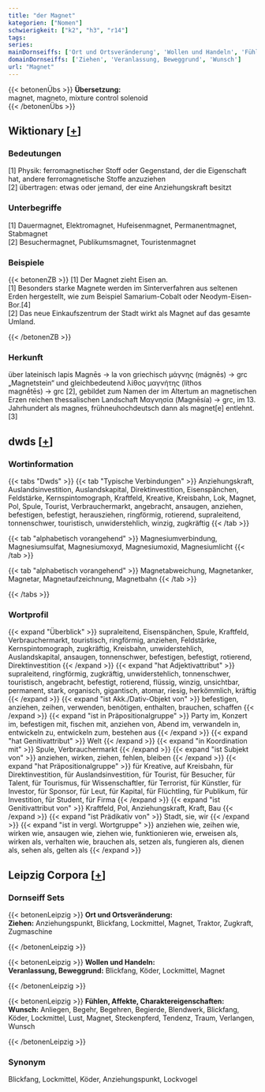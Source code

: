```yaml
---
title: "der Magnet"
kategorien: ["Nomen"]
schwierigkeit: ["k2", "h3", "r14"]
tags:
series:
mainDornseiffs: ['Ort und Ortsveränderung', 'Wollen und Handeln', 'Fühlen, Affekte, Charaktereigenschaften']
domainDornseiffs: ['Ziehen', 'Veranlassung, Beweggrund', 'Wunsch']
url: "Magnet"
---
```


{{< betonenÜbs >}}
**Übersetzung:**  
magnet, magneto, mixture control solenoid  
{{< /betonenÜbs >}}

## Wiktionary [[+](https://de.wiktionary.org/wiki/Magnet)]

### Bedeutungen
[1] Physik: ferromagnetischer Stoff oder Gegenstand, der die Eigenschaft hat, andere ferromagnetische Stoffe anzuziehen  
[2] übertragen: etwas oder jemand, der eine Anziehungskraft besitzt  

### Unterbegriffe
[1] Dauermagnet, Elektromagnet, Hufeisenmagnet, Permanentmagnet, Stabmagnet  
[2] Besuchermagnet, Publikumsmagnet, Touristenmagnet  

### Beispiele
{{< betonenZB >}}
[1] Der Magnet zieht Eisen an.  
[1] Besonders starke Magnete werden im Sinterverfahren aus seltenen Erden hergestellt, wie zum Beispiel Samarium-Cobalt oder Neodym-Eisen-Bor.[4]  
[2] Das neue Einkaufszentrum der Stadt wirkt als Magnet auf das gesamte Umland.  

{{< /betonenZB >}}
### Herkunft
über lateinisch lapis Magnēs → la von griechisch μάγνης (mágnēs) → grc „Magnetstein“ und gleichbedeutend λίθος μαγνήτης (líthos magnḗtēs) → grc [2], gebildet zum Namen der im Altertum an magnetischen Erzen reichen thessalischen Landschaft Μαγνησία (Magnēsía) → grc, im 13. Jahrhundert als magnes, frühneuhochdeutsch dann als magnet[e] entlehnt.[3]  



## dwds [[+](https://www.dwds.de/wb/Magnet)]

### Wortinformation
{{< tabs "Dwds" >}}
{{< tab "Typische Verbindungen" >}}
Anziehungskraft, Auslandsinvestition, Auslandskapital, Direktinvestition, Eisenspänchen, Feldstärke, Kernspintomograph, Kraftfeld, Kreative, Kreisbahn, Lok, Magnet, Pol, Spule, Tourist, Verbrauchermarkt, angebracht, ansaugen, anziehen, befestigen, befestigt, herausziehen, ringförmig, rotierend, supraleitend, tonnenschwer, touristisch, unwiderstehlich, winzig, zugkräftig
{{< /tab >}}

{{< tab "alphabetisch vorangehend" >}}
Magnesiumverbindung, Magnesiumsulfat, Magnesiumoxyd, Magnesiumoxid, Magnesiumlicht
{{< /tab >}}

{{< tab "alphabetisch vorangehend" >}}
Magnetabweichung, Magnetanker, Magnetar, Magnetaufzeichnung, Magnetbahn
{{< /tab >}}

{{< /tabs >}}

### Wortprofil
{{< expand "Überblick" >}} supraleitend, Eisenspänchen, Spule, Kraftfeld, Verbrauchermarkt, touristisch, ringförmig, anziehen, Feldstärke, Kernspintomograph, zugkräftig, Kreisbahn, unwiderstehlich, Auslandskapital, ansaugen, tonnenschwer, befestigen, befestigt, rotierend, Direktinvestition {{< /expand >}}
{{< expand "hat Adjektivattribut" >}} supraleitend, ringförmig, zugkräftig, unwiderstehlich, tonnenschwer, touristisch, angebracht, befestigt, rotierend, flüssig, winzig, unsichtbar, permanent, stark, organisch, gigantisch, atomar, riesig, herkömmlich, kräftig {{< /expand >}}
{{< expand "ist Akk./Dativ-Objekt von" >}} befestigen, anziehen, zeihen, verwenden, benötigen, enthalten, brauchen, schaffen {{< /expand >}}
{{< expand "ist in Präpositionalgruppe" >}} Party im, Konzert im, befestigen mit, fischen mit, anziehen von, Abend im, verwandeln in, entwickeln zu, entwickeln zum, bestehen aus {{< /expand >}}
{{< expand "hat Genitivattribut" >}} Welt {{< /expand >}}
{{< expand "in Koordination mit" >}} Spule, Verbrauchermarkt {{< /expand >}}
{{< expand "ist Subjekt von" >}} anziehen, wirken, ziehen, fehlen, bleiben {{< /expand >}}
{{< expand "hat Präpositionalgruppe" >}} für Kreative, auf Kreisbahn, für Direktinvestition, für Auslandsinvestition, für Tourist, für Besucher, für Talent, für Tourismus, für Wissenschaftler, für Terrorist, für Künstler, für Investor, für Sponsor, für Leut, für Kapital, für Flüchtling, für Publikum, für Investition, für Student, für Firma {{< /expand >}}
{{< expand "ist Genitivattribut von" >}} Kraftfeld, Pol, Anziehungskraft, Kraft, Bau {{< /expand >}}
{{< expand "ist Prädikativ von" >}} Stadt, sie, wir {{< /expand >}}
{{< expand "ist in vergl. Wortgruppe" >}} anziehen wie, zeihen wie, wirken wie, ansaugen wie, ziehen wie, funktionieren wie, erweisen als, wirken als, verhalten wie, brauchen als, setzen als, fungieren als, dienen als, sehen als, gelten als {{< /expand >}}

## Leipzig Corpora [[+](https://corpora.uni-leipzig.de/en/res?word=Magnet&corpusId=deu_newscrawl-public_2018)]

### Dornseiff Sets
{{< betonenLeipzig >}}
**Ort und Ortsveränderung:**  
**Ziehen:** Anziehungspunkt, Blickfang, Lockmittel, Magnet, Traktor, Zugkraft, Zugmaschine  

{{< /betonenLeipzig >}}


{{< betonenLeipzig >}}
**Wollen und Handeln:**  
**Veranlassung, Beweggrund:** Blickfang, Köder, Lockmittel, Magnet  

{{< /betonenLeipzig >}}


{{< betonenLeipzig >}}
**Fühlen, Affekte, Charaktereigenschaften:**  
**Wunsch:** Anliegen, Begehr, Begehren, Begierde, Blendwerk, Blickfang, Köder, Lockmittel, Lust, Magnet, Steckenpferd, Tendenz, Traum, Verlangen, Wunsch  

{{< /betonenLeipzig >}}

### Synonym
Blickfang, Lockmittel, Köder, Anziehungspunkt, Lockvogel

